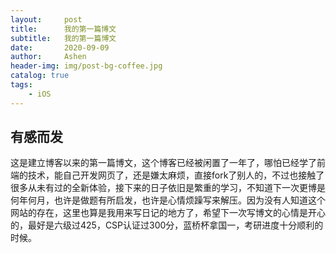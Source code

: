 ```yaml
---
layout:     post
title:      我的第一篇博文
subtitle:   我的第一篇博文
date:       2020-09-09
author:     Ashen
header-img: img/post-bg-coffee.jpg
catalog: true
tags:
    - iOS
---
```


## 有感而发
这是建立博客以来的第一篇博文，这个博客已经被闲置了一年了，哪怕已经学了前端的技术，能自己开发网页了，还是嫌太麻烦，直接fork了别人的，不过也接触了很多从未有过的全新体验，接下来的日子依旧是繁重的学习，不知道下一次更博是何年何月，也许是做题有所启发，也许是心情烦躁写来解压。因为没有人知道这个网站的存在，这里也算是我用来写日记的地方了，希望下一次写博文的心情是开心的，最好是六级过425，CSP认证过300分，蓝桥杯拿国一，考研进度十分顺利的时候。 

